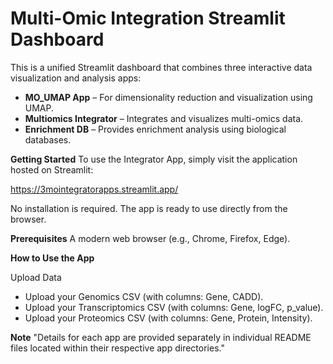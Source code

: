 # Multi-Omic Integration Streamlit Dashboard

This is a unified Streamlit dashboard that combines three interactive data visualization and analysis apps:

- **MO_UMAP App** – For dimensionality reduction and visualization using UMAP.
- **Multiomics Integrator** – Integrates and visualizes multi-omics data.
- **Enrichment DB** – Provides enrichment analysis using biological databases.


**Getting Started**
To use the Integrator App, simply visit the application hosted on Streamlit:

https://3mointegratorapps.streamlit.app/

No installation is required. The app is ready to use directly from the browser.

**Prerequisites**
A modern web browser (e.g., Chrome, Firefox, Edge).

**How to Use the App**

Upload Data
- Upload your Genomics CSV (with columns: Gene, CADD).
- Upload your Transcriptomics CSV (with columns: Gene, logFC, p_value).
- Upload your Proteomics CSV (with columns: Gene, Protein, Intensity).

**Note**
"Details for each app are provided separately in individual README files located within their respective app directories."
